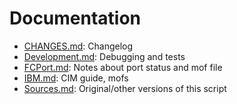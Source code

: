 # Documentation

- [CHANGES.md](CHANGES.md): Changelog
- [Development.md](Development.md): Debugging and tests
- [FCPort.md](FCPort.md): Notes about port status and mof file
- [IBM.md](IBM.md): CIM guide, mofs
- [Sources.md](Sources.md): Original/other versions of this script
